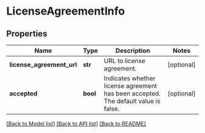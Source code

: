# LicenseAgreementInfo

## Properties
Name | Type | Description | Notes
------------ | ------------- | ------------- | -------------
**license_agreement_url** | **str** | URL to license agreement. | [optional] 
**accepted** | **bool** | Indicates whether license agreement has been accepted. The default value is false. | [optional] 

[[Back to Model list]](../README.md#documentation-for-models) [[Back to API list]](../README.md#documentation-for-api-endpoints) [[Back to README]](../README.md)


